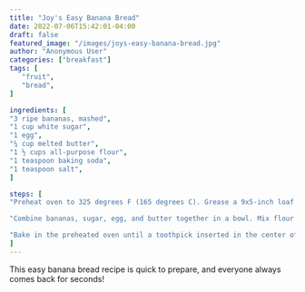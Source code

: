 ```yaml
---
title: "Joy's Easy Banana Bread"
date: 2022-07-06T15:42:01-04:00
draft: false
featured_image: "/images/joys-easy-banana-bread.jpg"
author: "Anonymous User"
categories: ["breakfast"]
tags: [
   "fruit",
   "bread",
]

ingredients: [
"3 ripe bananas, mashed",
"1 cup white sugar",
"1 egg",
"¼ cup melted butter",
"1 ½ cups all-purpose flour",
"1 teaspoon baking soda",
"1 teaspoon salt",
]

steps: [
"Preheat oven to 325 degrees F (165 degrees C). Grease a 9x5-inch loaf pan.",

"Combine bananas, sugar, egg, and butter together in a bowl. Mix flour and baking soda together in a separate bowl; stir into banana mixture until batter is just mixed. Stir salt into batter. Pour batter into the prepared loaf pan.",

"Bake in the preheated oven until a toothpick inserted in the center of the bread comes out clean, about 1 hour.",
]
---
```


This easy banana bread recipe is quick to prepare, and everyone always comes back for seconds!
